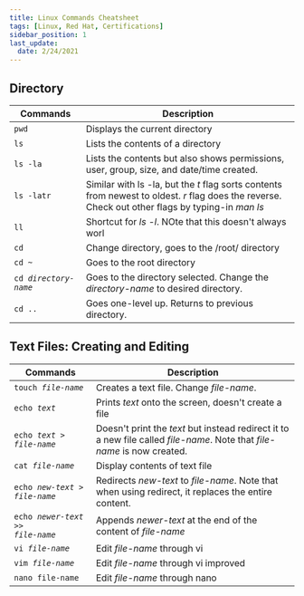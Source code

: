 ```yaml
---
title: Linux Commands Cheatsheet
tags: [Linux, Red Hat, Certifications]
sidebar_position: 1
last_update:
  date: 2/24/2021
---
```


<!-- > This is the first-part of a series of bite-sized Linux sessions.
> Easy to digest with only the important details you need to know!

Hey there! You're probably looking for a quick and short but concise way to get your hands dirty in the command line. In this multi-part series, we'll skip over the history lessons as I'm sure lots of tutorials have shown how Linus Torvalds came up with the idea of Linux. <br>
Now, onto the main material! 😃 -->

## Directory

| Commands | Description | 
| --- | --- |
| <code>pwd</code> | Displays the current directory |
| <code>ls </code> | Lists the contents of a directory |
| <code>ls -la</code> | Lists the contents but also shows permissions, user, group, size, and date/time created.
| <code>ls -latr</code> | Similar with ls -la, but the *t* flag sorts contents from newest to oldest. *r* flag does the reverse.<br/>Check out other flags by typing-in *man ls*
| <code>ll</code> | Shortcut for *ls -l*. NOte that this doesn't always worl |
| <code>cd</code> | Change directory, goes to the /root/ directory |
| <code>cd ~</code> | Goes to the root directory |
| <code>cd *directory-name*</code> | Goes to the directory selected. Change the *directory-name* to desired directory. |
| <code>cd ..</code> | Goes one-level up. Returns to previous directory. | 


## Text Files: Creating and Editing

| Commands | Description | 
| --- | --- |
| <code>touch *file-name*</code> | Creates a text file. Change *file-name*.| 
| <code>echo *text*</code> | Prints *text* onto the screen, doesn't create a file | 
| <code>echo *text* > *file-name* </code> | Doesn't print the *text* but instead redirect it to a new file called *file-name*. Note that *file-name* is now created.| 
| <code>cat *file-name*</code> | Display contents of text file| 
| <code>echo *new-text* > *file-name*</code> | Redirects *new-text* to *file-name*. Note that when using redirect, it replaces the entire content.| 
| <code>echo *newer-text* >> *file-name*</code> | Appends *newer-text* at the end of the content of *file-name*| 
| <code>vi *file-name*</code> | Edit *file-name* through vi| 
| <code>vim *file-name*</code> | Edit *file-name* through vi improved| 
| <code>nano file-name</code> | Edit *file-name* through nano| 



